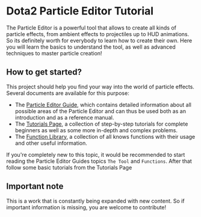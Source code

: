 
# Dota2 Particle Editor Tutorial

The Particle Editor is a powerful tool that allows to create all kinds of particle effects, from ambient effects to projectiles up to HUD animations. So its definitely worth for everybody to learn how to create their own.
Here you will learn the basics to understand the tool, as well as advanced techniques to master particle creation!

## How to get started?
This project should help you find your way into the world of particle effects. Several documents are available for this purpose:
- The [Particle Editor Guide](./Particle%20Editor%20Guide.md), which contains detailed information about all possible areas of the Particle Editor and can thus be used both as an introduction and as a reference manual.
- The [Tutorials Page](./Tutorials.md), a collection of step-by-step tutorials for complete beginners as well as some more in-depth and complex problems.
- The [Function Library](./Function%20Library.md), a collection of all knows functions with their usage and other useful information.

If you're completely new to this topic, it would be recommended to start reading the Particle Editor Guides topics `The Tool` and `Functions`. After that follow some basic tutorials from the Tutorials Page


## Important note
This is a work that is constantly being expanded with new content. So if important information is missing, you are welcome to contribute!
